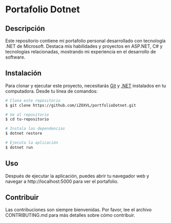 # Portafolio Dotnet

## Descripción
Este repositorio contiene mi portafolio personal desarrollado con tecnología .NET de Microsoft. Destaca mis habilidades y proyectos en ASP.NET, C# y tecnologías relacionadas, mostrando mi experiencia en el desarrollo de software.

## Instalación

Para clonar y ejecutar este proyecto, necesitarás [Git](https://git-scm.com) y [.NET](https://dotnet.microsoft.com/download) instalados en tu computadora. Desde tu línea de comandos:

```bash
# Clona este repositorio
$ git clone https://github.com/iZOXVL/portfolioDotnet.git

# Ve al repositorio
$ cd tu-repositorio

# Instala las dependencias
$ dotnet restore

# Ejecuta la aplicación
$ dotnet run
```
## Uso
Después de ejecutar la aplicación, puedes abrir tu navegador web y navegar a http://localhost:5000 para ver el portafolio.

## Contribuir
Las contribuciones son siempre bienvenidas. Por favor, lee el archivo CONTRIBUTING.md para más detalles sobre cómo contribuir.
